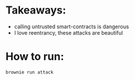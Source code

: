 # Takeaways:

- calling untrusted smart-contracts is dangerous
- I love reentrancy, these attacks are beautiful

# How to run:

```bash
brownie run attack
```